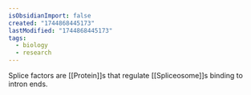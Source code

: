 ```yaml
---
isObsidianImport: false
created: "1744868445173"
lastModified: "1744868445173"
tags:
  - biology
  - research
---
```

Splice factors are [[Protein]]s that regulate [[Spliceosome]]s binding to intron ends. 